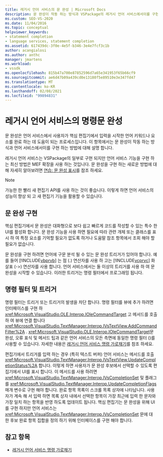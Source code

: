 ```yaml
---
title: 레거시 언어 서비스의 문 완성 | Microsoft Docs
description: 문 완성이 작동 하는 방식과 VSPackage의 레거시 언어 서비스에서이를 구현 하는 방법에 대해 알아봅니다.
ms.custom: SEO-VS-2020
ms.date: 11/04/2016
ms.topic: conceptual
helpviewer_keywords:
- statement completion
- language services, statement completion
ms.assetid: 617439dc-3f0e-4e5f-b346-3e4e7fcf3c1b
author: acangialosi
ms.author: anthc
manager: jmartens
ms.workload:
- vssdk
ms.openlocfilehash: 815b47a700e87852596d7a65e341953f65b66cf9
ms.sourcegitcommit: ae6d47b09a439cd0e13180f5e89510e3e347fd47
ms.translationtype: MT
ms.contentlocale: ko-KR
ms.lasthandoff: 02/08/2021
ms.locfileid: "99894831"
---
```

# <a name="statement-completion-in-a-legacy-language-service"></a>레거시 언어 서비스의 명령문 완성
문 완성은 언어 서비스에서 사용자가 핵심 편집기에서 입력을 시작한 언어 키워드나 요소를 완료 하는 데 도움이 되는 프로세스입니다. 이 항목에서는 문 완성이 작동 하는 방식과 언어 서비스에서이를 구현 하는 방법에 대해 설명 합니다.

 레거시 언어 서비스는 VSPackage의 일부로 구현 되지만 언어 서비스 기능을 구현 하는 최신 방법은 MEF 확장을 사용 하는 것입니다. 문 완성을 구현 하는 새로운 방법에 대해 자세히 알아보려면 [연습: 문 완성 표시](../../extensibility/walkthrough-displaying-statement-completion.md)를 참조 하세요.

> [!NOTE]
> 가능한 한 빨리 새 편집기 API를 사용 하는 것이 좋습니다. 이렇게 하면 언어 서비스의 성능이 향상 되 고 새 편집기 기능을 활용할 수 있습니다.

## <a name="implementing-statement-completion"></a>문 완성 구현
 핵심 편집기에서 문 완성은 대화형으로 보다 쉽고 빠르게 코드를 작성할 수 있는 특수 한 UI를 활성화 합니다. 문 완성 기능을 사용 하면 필요에 따라 관련 개체 또는 클래스를 표시 하 여 특정 요소를 기억할 필요가 없도록 하거나 도움말 참조 항목에서 조회 해야 할 필요가 없습니다.

 문 완성을 구현 하려면 언어에 구문 분석 될 수 있는 문 완성 트리거가 있어야 합니다. 예를 들어 [!INCLUDE[vbprvb](../../code-quality/includes/vbprvb_md.md)] 는 점 (.) 연산자를 사용 하 고는 [!INCLUDE[vcprvc](../../code-quality/includes/vcprvc_md.md)] 화살표 (->) 연산자를 사용 합니다. 언어 서비스에서는 둘 이상의 트리거를 사용 하 여 문 완성을 시작할 수 있습니다. 이러한 트리거는 명령 필터에서 프로그래밍 됩니다.

## <a name="command-filters-and-triggers"></a>명령 필터 및 트리거
 명령 필터는 트리거 또는 트리거의 발생을 차단 합니다. 명령 필터를 뷰에 추가 하려면 인터페이스를 구현 하 <xref:Microsoft.VisualStudio.OLE.Interop.IOleCommandTarget> 고 메서드를 호출 하 여 뷰에 연결 합니다 <xref:Microsoft.VisualStudio.TextManager.Interop.IVsTextView.AddCommandFilter%2A> . <xref:Microsoft.VisualStudio.OLE.Interop.IOleCommandTarget>문 완성, 오류 표식 및 메서드 팁과 같은 언어 서비스의 모든 측면에 동일한 명령 필터 ()를 사용할 수 있습니다. 자세한 내용은 [레거시 언어 서비스 명령 가로채기](../../extensibility/internals/intercepting-legacy-language-service-commands.md)를 참조 하세요.

 편집기에서 트리거를 입력 하는 경우 (특히 텍스트 버퍼) 언어 서비스는 메서드를 호출 <xref:Microsoft.VisualStudio.TextManager.Interop.IVsTextView.UpdateCompletionStatus%2A> 합니다. 이렇게 하면 사용자가 문 완성 후보에서 선택할 수 있도록 편집기에서 UI를 표시 합니다. 이 메서드를 사용 하려면 <xref:Microsoft.VisualStudio.TextManager.Interop.IVsCompletionSet> 및 플래그를 <xref:Microsoft.VisualStudio.TextManager.Interop.UpdateCompletionFlags> 매개 변수로 구현 해야 합니다. 완료 항목 목록이 스크롤 목록 상자에 나타납니다. 사용자가 계속 해 서 입력 하면 목록 상자 내에서 선택한 항목이 가장 최근에 입력 한 문자와 가장 일치 하는 항목을 반영 하도록 업데이트 됩니다. 핵심 편집기는 문 완성을 위해 UI를 구현 하지만 언어 서비스는 <xref:Microsoft.VisualStudio.TextManager.Interop.IVsCompletionSet> 문에 대 한 후보 완료 항목 집합을 정의 하기 위해 인터페이스를 구현 해야 합니다.

## <a name="see-also"></a>참고 항목
- [레거시 언어 서비스 명령 가로채기](../../extensibility/internals/intercepting-legacy-language-service-commands.md)
